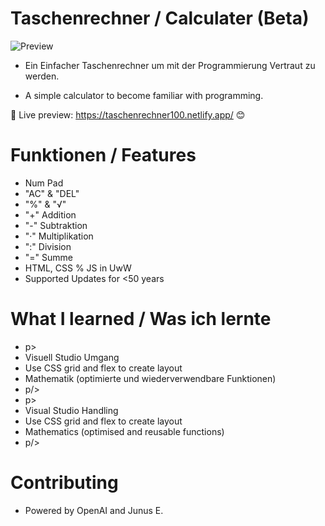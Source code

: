 # Taschenrechner / Calculater (Beta)
![Preview](https://github.com/PadJey/Taschenrechner/assets/89216593/88ade34a-1afb-4511-aedd-a11c6ad8bfa8)

- Ein Einfacher Taschenrechner um mit der Programmierung Vertraut zu werden.

- A simple calculator to become familiar with programming.

🔗 Live preview: https://taschenrechner100.netlify.app/ 😊


# Funktionen / Features

- Num Pad
- "AC" & "DEL"
- "%" & "√"
- "+" Addition
- "-" Subtraktion
- "·" Multiplikation
- ":" Division
- "=" Summe
- HTML, CSS % JS in UwW
- Supported Updates for <50 years


# What I learned / Was ich lernte

- p>
- Visuell Studio Umgang
- Use CSS grid and flex to create layout
- Mathematik (optimierte und wiederverwendbare Funktionen)
- p/>
- p>
- Visual Studio Handling
- Use CSS grid and flex to create layout
- Mathematics (optimised and reusable functions)
- p/>


# Contributing

- Powered by OpenAI and Junus E.
